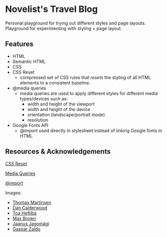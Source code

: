 # Novelist's Travel Blog
Personal playground for trying out different styles and page layouts. <br />
Playground for experimenting with styling + page layout.

## Features
* HTML
* Semantic HTML
* CSS
* CSS Reset
  * compressed set of CSS rules that *resets* the styling of all HTML elements to a consistent baseline.
* @media queries
  * media queries are used to apply different styles for different media types/devices such as:
    * width and height of the viewport
    * width and height of the device
    * orientation (landscape/portrait mode)
    * resolution
* Google Fonts API
  * @import used directly in stylesheet instead of linking Google fonts in HTML

## Resources & Acknowledgements
[CSS Reset](https://cssdeck.com/blog/what-is-a-css-reset/)

[Media Queries](https://www.w3schools.com/cssref/css3_pr_mediaquery.php)

[@import](https://developer.mozilla.org/en-US/docs/Web/CSS/@import)

Images:
* [Thomas Martinsen](https://images.unsplash.com/photo-1414408718521-f6f6198e9917?ixlib=rb-4.0.3&ixid=M3wxMjA3fDB8MHxwaG90by1wYWdlfHx8fGVufDB8fHx8fA%3D%3D&auto=format&fit=crop&w=1108&q=80)
* [Dan Calderwood](https://images.unsplash.com/photo-1507812335255-961c6cb5d7cd?ixlib=rb-4.0.3&ixid=M3wxMjA3fDB8MHxwaG90by1wYWdlfHx8fGVufDB8fHx8fA%3D%3D&auto=format&fit=crop&w=1470&q=80)
* [Toa Heftiba](https://images.unsplash.com/photo-1527338611623-4e242563220a?ixlib=rb-4.0.3&ixid=M3wxMjA3fDB8MHxwaG90by1wYWdlfHx8fGVufDB8fHx8fA%3D%3D&auto=format&fit=crop&w=1470&q=80)
* [Max Brown](https://images.unsplash.com/photo-1508589452764-4e017240add7?ixlib=rb-4.0.3&ixid=M3wxMjA3fDB8MHxwaG90by1wYWdlfHx8fGVufDB8fHx8fA%3D%3D&auto=format&fit=crop&w=1074&q=80)
* [Jaanus Jagomägi](https://images.unsplash.com/photo-1578010505119-50ce76b771a0?ixlib=rb-4.0.3&ixid=M3wxMjA3fDB8MHxwaG90by1wYWdlfHx8fGVufDB8fHx8fA%3D%3D&auto=format&fit=crop&w=1470&q=80)
* [Gaspar Zaldo](https://images.unsplash.com/photo-1665692833674-6f353d817d66?ixlib=rb-4.0.3&ixid=M3wxMjA3fDB8MHxwaG90by1wYWdlfHx8fGVufDB8fHx8fA%3D%3D&auto=format&fit=crop&w=1476&q=80)